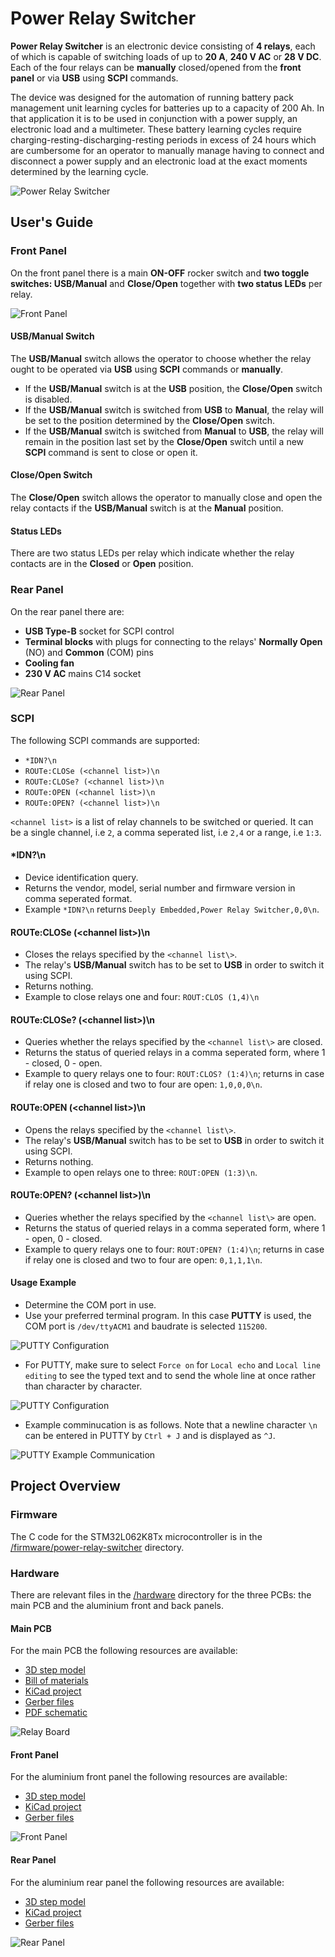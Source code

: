 # Power Relay Switcher

**Power Relay Switcher** is an electronic device consisting of **4 relays**, each of which is capable of switching loads of up to **20 A**, **240 V AC** or **28 V DC**. Each of the four relays can be **manually** closed/opened from the **front panel** or via **USB** using **SCPI** commands. 

The device was designed for the automation of running battery pack management unit learning cycles for batteries up to a capacity of 200 Ah. In that application it is to be used in conjunction with a power supply, an electronic load and a multimeter. These battery learning cycles require charging-resting-discharging-resting periods in excess of 24 hours which are cumbersome for an operator to manually manage having to connect and disconnect a power supply and an electronic load at the exact moments determined by the learning cycle.

![Power Relay Switcher](/assets/power_relay_switcher.png?raw=true)

## User's Guide

### Front Panel
On the front panel there is a main **ON-OFF** rocker switch and **two toggle switches: USB/Manual** and **Close/Open** together with **two status LEDs** per relay. 

![Front Panel](/assets/front_panel.png?raw=true)

#### USB/Manual Switch
The **USB/Manual** switch allows the operator to choose whether the relay ought to be operated via **USB** using **SCPI** commands or **manually**. 

- If the **USB/Manual** switch is at the **USB** position, the **Close/Open** switch is disabled. 
- If the **USB/Manual** switch is switched from **USB** to **Manual**, the relay will be set to the position determined by the **Close/Open** switch. 
- If the **USB/Manual** switch is switched from **Manual** to **USB**, the relay will remain in the position last set by the **Close/Open** switch until a new **SCPI** command is sent to close or open it.

#### Close/Open Switch
The **Close/Open** switch allows the operator to manually close and open the relay contacts if the **USB/Manual** switch is at the **Manual** position. 

#### Status LEDs
There are two status LEDs per relay which indicate whether the relay contacts are in the **Closed** or **Open** position. 

### Rear Panel
On the rear panel there are:
- **USB Type-B** socket for SCPI control
- **Terminal blocks** with plugs for connecting to the relays' **Normally Open** (NO) and **Common** (COM) pins
- **Cooling fan**
- **230 V AC** mains C14 socket

![Rear Panel](/assets/rear_panel.png?raw=true)

### SCPI
The following SCPI commands are supported:

- `*IDN?\n`
- `ROUTe:CLOSe (<channel list>)\n`
- `ROUTe:CLOSe? (<channel list>)\n`
- `ROUTe:OPEN (<channel list>)\n`
- `ROUTe:OPEN? (<channel list>)\n`

`<channel list>` is a list of relay channels to be switched or queried. It can be a single channel, i.e `2`, a comma seperated list, i.e `2,4` or a range, i.e `1:3`.

#### \*IDN?\n
- Device identification query.
- Returns the vendor, model, serial number and firmware version in comma seperated format.
- Example `*IDN?\n` returns `Deeply Embedded,Power Relay Switcher,0,0\n`.

#### ROUTe:CLOSe (\<channel list\>)\n
- Closes the relays specified by the `<channel list\>`.
- The relay's **USB/Manual** switch has to be set to **USB** in order to switch it using SCPI.
- Returns nothing.
- Example to close relays one and four: `ROUT:CLOS (1,4)\n`

#### ROUTe:CLOSe? (\<channel list\>)\n
- Queries whether the relays specified by the `<channel list\>` are closed.
- Returns the status of queried relays in a comma seperated form, where 1 - closed, 0 - open.
- Example to query relays one to four: `ROUT:CLOS? (1:4)\n`; returns in case if relay one is closed and two to four are open: `1,0,0,0\n`.

#### ROUTe:OPEN (\<channel list\>)\n
- Opens the relays specified by the `<channel list\>`. 
- The relay's **USB/Manual** switch has to be set to **USB** in order to switch it using SCPI.
- Returns nothing.
- Example to open relays one to three: `ROUT:OPEN (1:3)\n`.

#### ROUTe:OPEN? (\<channel list\>)\n
- Queries whether the relays specified by the `<channel list\>` are open.
- Returns the status of queried relays in a comma seperated form, where 1 - open, 0 - closed.
- Example to query relays one to four: `ROUT:OPEN? (1:4)\n`; returns in case if relay one is closed and two to four are open: `0,1,1,1\n`.

#### Usage Example
- Determine the COM port in use.
- Use your preferred terminal program. In this case **PUTTY** is used, the COM port is `/dev/ttyACM1` and baudrate is selected `115200`. 

![PUTTY Configuration](/assets/PUTTY%20PowerRelaySwitcher.png?raw=true)
- For PUTTY, make sure to select `Force on` for `Local echo` and `Local line editing` to see the typed text and to send the whole line at once rather than character by character.

![PUTTY Configuration](/assets/PUTTY%20Configuration%202.png?raw=true)

- Example comminucation is as follows. Note that a newline character `\n` can be entered in PUTTY by `Ctrl + J` and is displayed as `^J`.

![PUTTY Example Communication](/assets/PUTTY%20Example.png?raw=true)

## Project Overview

### Firmware
The C code for the STM32L062K8Tx microcontroller is in the [/firmware/power-relay-switcher](https://github.com/prtana/power-relay-switcher/tree/main/firmware/power-relay-switcher) directory.

### Hardware
There are relevant files in the [/hardware](https://github.com/prtana/power-relay-switcher/tree/main/hardware) directory for the three PCBs: the main PCB and the aluminium front and back panels.

#### Main PCB
For the main PCB the following resources are available:
- [3D step model](https://github.com/prtana/power-relay-switcher/tree/main/hardware/PRS_relay_board/3D)
- [Bill of materials](https://github.com/prtana/power-relay-switcher/tree/main/hardware/PRS_relay_board/BOM)
- [KiCad project](https://github.com/prtana/power-relay-switcher/tree/main/hardware/PRS_relay_board/KiCad)
- [Gerber files](https://github.com/prtana/power-relay-switcher/tree/main/hardware/PRS_relay_board/Gerbers)
- [PDF schematic](https://github.com/prtana/power-relay-switcher/blob/main/hardware/PRS_relay_board/PRS_relay_board.pdf)

![Relay Board](/assets/PRS_relay_board_3D.png?raw=true)

#### Front Panel
For the aluminium front panel the following resources are available:
- [3D step model](https://github.com/prtana/power-relay-switcher/tree/main/hardware/PRS_front_panel/3D)
- [KiCad project](https://github.com/prtana/power-relay-switcher/tree/main/hardware/PRS_front_panel/KiCad)
- [Gerber files](https://github.com/prtana/power-relay-switcher/tree/main/hardware/PRS_front_panel/Gerbers)

![Front Panel](/assets/PRS_front_panel_3D.png?raw=true)

#### Rear Panel
For the aluminium rear panel the following resources are available:
- [3D step model](https://github.com/prtana/power-relay-switcher/tree/main/hardware/PRS_rear_panel/3D)
- [KiCad project](https://github.com/prtana/power-relay-switcher/tree/main/hardware/PRS_rear_panel/KiCad)
- [Gerber files](https://github.com/prtana/power-relay-switcher/tree/main/hardware/PRS_rear_panel/Gerbers)

![Rear Panel](/assets/PRS_rear_panel_3D.png?raw=true)
